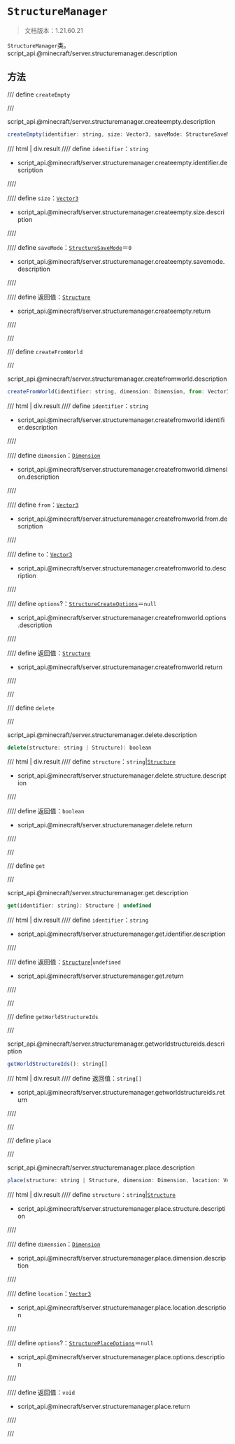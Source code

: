 # `StructureManager`

> 文档版本：1.21.60.21

`StructureManager`类。script_api.@minecraft/server.structuremanager.description

## 方法

/// define
`createEmpty`


///

script_api.@minecraft/server.structuremanager.createempty.description

```js
createEmpty(identifier: string, size: Vector3, saveMode: StructureSaveMode): Structure
```

/// html | div.result
//// define
`identifier`：`string`

- script_api.@minecraft/server.structuremanager.createempty.identifier.description


////

//// define
`size`：[`Vector3`](./vector3.md)

- script_api.@minecraft/server.structuremanager.createempty.size.description


////

//// define
`saveMode`：[`StructureSaveMode`](./structuresavemode.md)＝`0`

- script_api.@minecraft/server.structuremanager.createempty.savemode.description


////

//// define
返回值：[`Structure`](./structure.md)

- script_api.@minecraft/server.structuremanager.createempty.return


////

///


/// define
`createFromWorld`


///

script_api.@minecraft/server.structuremanager.createfromworld.description

```js
createFromWorld(identifier: string, dimension: Dimension, from: Vector3, to: Vector3, options?: StructureCreateOptions): Structure
```

/// html | div.result
//// define
`identifier`：`string`

- script_api.@minecraft/server.structuremanager.createfromworld.identifier.description


////

//// define
`dimension`：[`Dimension`](./dimension.md)

- script_api.@minecraft/server.structuremanager.createfromworld.dimension.description


////

//// define
`from`：[`Vector3`](./vector3.md)

- script_api.@minecraft/server.structuremanager.createfromworld.from.description


////

//// define
`to`：[`Vector3`](./vector3.md)

- script_api.@minecraft/server.structuremanager.createfromworld.to.description


////

//// define
`options`?：[`StructureCreateOptions`](./structurecreateoptions.md)＝`null`

- script_api.@minecraft/server.structuremanager.createfromworld.options.description


////

//// define
返回值：[`Structure`](./structure.md)

- script_api.@minecraft/server.structuremanager.createfromworld.return


////

///


/// define
`delete`


///

script_api.@minecraft/server.structuremanager.delete.description

```js
delete(structure: string | Structure): boolean
```

/// html | div.result
//// define
`structure`：`string`|[`Structure`](./structure.md)

- script_api.@minecraft/server.structuremanager.delete.structure.description


////

//// define
返回值：`boolean`

- script_api.@minecraft/server.structuremanager.delete.return


////

///


/// define
`get`


///

script_api.@minecraft/server.structuremanager.get.description

```js
get(identifier: string): Structure | undefined
```

/// html | div.result
//// define
`identifier`：`string`

- script_api.@minecraft/server.structuremanager.get.identifier.description


////

//// define
返回值：[`Structure`](./structure.md)|`undefined`

- script_api.@minecraft/server.structuremanager.get.return


////

///


/// define
`getWorldStructureIds`


///

script_api.@minecraft/server.structuremanager.getworldstructureids.description

```js
getWorldStructureIds(): string[]
```

/// html | div.result
//// define
返回值：`string[]`

- script_api.@minecraft/server.structuremanager.getworldstructureids.return


////

///


/// define
`place`


///

script_api.@minecraft/server.structuremanager.place.description

```js
place(structure: string | Structure, dimension: Dimension, location: Vector3, options?: StructurePlaceOptions): void
```

/// html | div.result
//// define
`structure`：`string`|[`Structure`](./structure.md)

- script_api.@minecraft/server.structuremanager.place.structure.description


////

//// define
`dimension`：[`Dimension`](./dimension.md)

- script_api.@minecraft/server.structuremanager.place.dimension.description


////

//// define
`location`：[`Vector3`](./vector3.md)

- script_api.@minecraft/server.structuremanager.place.location.description


////

//// define
`options`?：[`StructurePlaceOptions`](./structureplaceoptions.md)＝`null`

- script_api.@minecraft/server.structuremanager.place.options.description


////

//// define
返回值：`void`

- script_api.@minecraft/server.structuremanager.place.return


////

///

